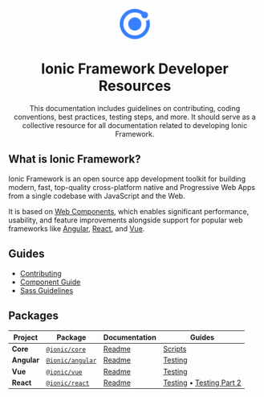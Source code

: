 <p align="center">
  <a href="#">
    <img alt="Ionic Logo" src="https://github.com/ionic-team/ionic-framework/blob/main/.github/assets/logo.png?raw=true" width="60" />
  </a>
</p>

<h1 align="center">
  Ionic Framework Developer Resources
</h1>

<p align="center">
  This documentation includes guidelines on contributing, coding conventions, best practices, testing steps, and more. It should serve as a collective resource for all documentation related to developing Ionic Framework.
</p>

## What is Ionic Framework?

Ionic Framework is an open source app development toolkit for building modern, fast, top-quality cross-platform native and Progressive Web Apps from a single codebase with JavaScript and the Web.

It is based on <a href="https://www.webcomponents.org/introduction">Web Components</a>, which enables significant performance, usability, and feature improvements alongside support for popular web frameworks like <a href="https://angular.io/">Angular</a>, <a href="https://reactjs.com/">React</a>, and <a href="https://vuejs.org/">Vue</a>.

## Guides

- [Contributing](./CONTRIBUTING.md)
- [Component Guide](./COMPONENT_GUIDE.md)
- [Sass Guidelines](./sass_guidelines.md)

## Packages

| Project     | Package                                                          | Documentation                | Guides                                                            |
| ----------- | ---------------------------------------------------------------- | ---------------------------- | ----------------------------------------------------------------- |
| **Core**    | [`@ionic/core`](https://www.npmjs.com/package/@ionic/core)       | [Readme](core/README.md)     | [Scripts](core/scripts.md)                                        |
| **Angular** | [`@ionic/angular`](https://www.npmjs.com/package/@ionic/angular) | [Readme](angular/README.md)  | [Testing](angular/testing.md)                                     |
| **Vue**     | [`@ionic/vue`](https://www.npmjs.com/package/@ionic/vue)         | [Readme](vue/README.md)      | [Testing](vue/testing.md)                                         |
| **React**   | [`@ionic/react`](https://www.npmjs.com/package/@ionic/react)     | [Readme](react/README.md)    | [Testing](react/testing.md) • [Testing Part 2](react/testing2.md) |

